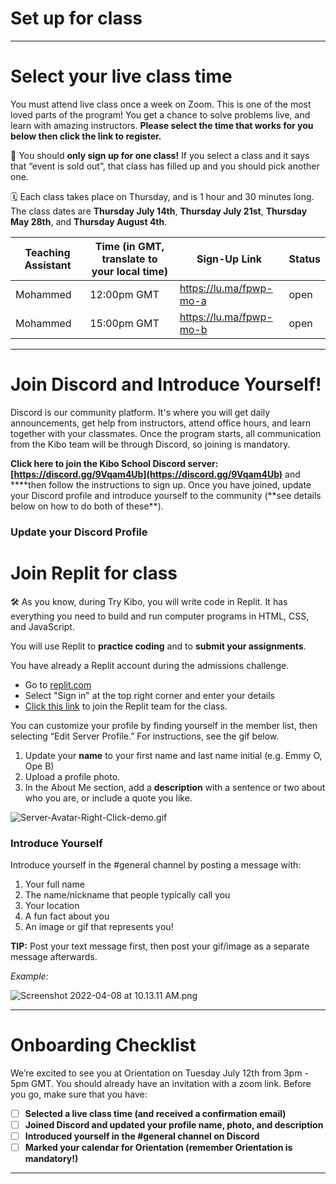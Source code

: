 # Set up for class

---

# Select your live class time

You must attend live class once a week on Zoom. This is one of the most loved parts of the program! You get a chance to solve problems live, and learn with amazing instructors. **Please select the time that works for you below then click the link to register.**

<aside>

📢 You should **only sign up for one class!** If you select a class and it says that “event is sold out”, that class has filled up and you should pick another one.

</aside>

<aside>

🗓️ Each class takes place on Thursday, and is 1 hour and 30 minutes long. The class dates are **Thursday July 14th**, **Thursday July 21st**, **Thursday May 28th**, and **Thursday August 4th**.

</aside>

| Teaching Assistant | Time (in GMT, translate to your local time) | Sign-Up Link                     | Status                  |
| ------------------ | ------------------------------------------- | -------------------------------- | ----------------------- |
| Mohammed           | 12:00pm GMT                                 | https://lu.ma/fpwp-mo-a          | open |
| Mohammed           | 15:00pm GMT                                 | https://lu.ma/fpwp-mo-b          | open |


---

# Join Discord and Introduce Yourself!

Discord is our community platform. It's where you will get daily announcements, get help from instructors, attend office hours, and learn together with your classmates. Once the program starts, all communication from the Kibo team will be through Discord, so joining is mandatory.

**Click here to join the Kibo School Discord server: [https://discord.gg/9Vqam4Ub](https://discord.gg/9Vqam4Ub)** and \***\*then follow the instructions to sign up. Once you have joined, update your Discord profile and introduce yourself to the community (**see details below on how to do both of these\*\*).

### **Update your Discord Profile**

# Join Replit for class
<aside>
  

🛠️ As you know, during Try Kibo, you will write code in Replit. It has everything you need to build and run computer programs in HTML, CSS, and JavaScript.

You will use Replit to **practice coding** and to **submit your assignments**.

</aside>

You have already a Replit account during the admissions challenge. 

- Go to [replit.com](https://replit.com)
- Select "Sign in" at the top right corner and enter your details
- [Click this link](https://replit.com/teams/join/ngoyuthkryfsfgfirfdztblrzkwrdsoy-kibo-fpwp6) to join the Replit team for the class. 

You can customize your profile by finding yourself in the member list, then selecting “Edit Server Profile.” For instructions, see the gif below.

1. Update your **name** to your first name and last name initial (e.g. Emmy O, Ope B)
2. Upload a profile photo.
3. In the About Me section, add a **description** with a sentence or two about who you are, or include a quote you like.

![Server-Avatar-Right-Click-demo.gif](/future-proof-with-python/try-kibo-onboarding/server-avatar-right-click-demo.gif)

### Introduce Yourself

Introduce yourself in the #general channel by posting a message with:

1. Your full name
2. The name/nickname that people typically call you
3. Your location
4. A fun fact about you
5. An image or gif that represents you!

**TIP:** Post your text message first, then post your gif/image as a separate message afterwards.

_Example:_

![Screenshot 2022-04-08 at 10.13.11 AM.png](/future-proof-with-python/try-kibo-onboarding/screenshot-2022-04-08-at-10.13.11-am.png)

---

# Onboarding Checklist

We’re excited to see you at Orientation on Tuesday July 12th from 3pm - 5pm GMT. You should already have an invitation with a zoom link. Before you go, make sure that you have:

- [ ] **Selected a live class time (and received a confirmation email)**
- [ ] **Joined Discord and updated your profile name, photo, and description**
- [ ] **Introduced yourself in the #general channel on Discord**
- [ ] **Marked your calendar for Orientation (remember Orientation is mandatory!)**

---
